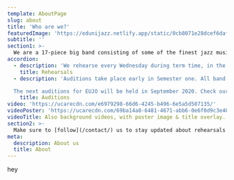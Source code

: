 ```yaml
---
template: AboutPage
slug: about
title: 'Who are we?'
featuredImage: 'https://edunijazz.netlify.app/static/0cb8071e28dcef6dafaddce541275a6a/a296c/about.jpg'
subtitle: ''
section1: >-
  We are a 17-piece big band consisting of some of the finest jazz musicians studying at the University of Edinburgh. We perform throughout the academic year, at venues such as The Jazz Bar on Chambers Street, The Balmoral, The Pleasance Cabaret Bar. and Potterrow. Each year we have our sell-out flagship event: Jazz Club Time Machine! We take bookings for society, charity and private events - our gigs are always packed full of people, energy, and of course great music!
accordion:
  - description: 'We rehearse every Wednesday during term time, in the Jazz Bar from 3.30-6.30pm. The bar is open for anyone to pop in and listen in to our rehearsals in a relaxed and friendly atmosphere. Check it out: http://www.thejazzbar.co.uk/'
    title: Rehearsals
  - description: 'Auditions take place early in Semester one. All band members re-audition to make the process as fair as possible and to ensure we are the highest quality band we can be. There is no prerequisite standard, though some jazz experience helps. A willingness to give an audition a go is essential!

  The next auditions for EUJO will be held in September 2020. Check our Facebook page for more information about audition packs, which will be released during Welcome Week 2020.'
    title: Auditions
video: 'https://ucarecdn.com/e6979298-66d6-4245-b496-6e5a5d507135/'
videoPoster: 'https://ucarecdn.com/69ba14a8-6481-4671-abb6-0e6f0d9c3e46/'
videoTitle: Also background videos, with poster image & title overlay.
section2: >-
  Make sure to [follow](/contact/) us to stay updated about rehearsals and auditions.
meta:
  description: About us
  title: About
---
```


hey